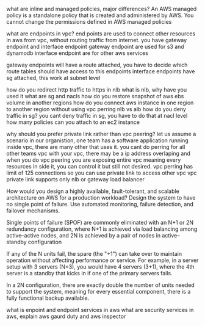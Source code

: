 what are inline and managed policies, major differences?
An AWS managed policy is a standalone policy that is created and administered by AWS.
You cannot change the permissions defined in AWS managed policies

what are endpoints in vpc?
end points are used to connect other resources in aws from vpc, without routing traffic from internet.
you have gateway endpoint and interface endpoint
gateway endpoint are used for s3 and dynamodb
interface endpoint are for other aws services

gateway endpoints will have a route attached, you have to decide which route tables should have access to this endpoints
interface endpoints have sg attached, this work at subnet level

how do you redirect http traffic to https in nlb
what is nlb, why have you used it
what are sg and nacls
how do you restore snapshot of aws ebs volume in another regions
how do you connect aws instance in one region to another region without using vpc perring 
nlb vs alb
how do you deny traffic in sg?
you cant deny traffic in sg, you have to do that at nacl level
how many policies can you attach to an ec2 instance

why should you prefer private link rather than vpc peering?
let us assume a scenario in our organistion, one team has a software application running inside vpc, there are many other that uses it.
you cant do perring for all other teams vpc with your vpc, there may be a ip address overlaping and when you do vpc peering you are exposing entire vpc meaning every resources in side it, you can control it but still not desired.
vpc perring has limit of 125 connections
so you can use private link to access other vpc 
vpc private link supports only nlb or gateway load balancer


How would you design a highly available, fault-tolerant, and scalable architecture on AWS for a production workload?
Design the system to have no single point of failure. Use automated monitoring, failure detection, and failover mechanisms.

Single points of failure (SPOF) are commonly eliminated with an N+1 or 2N redundancy configuration, where N+1 is achieved via load balancing among active–active nodes, and 2N is achieved by a pair of nodes in active–standby configuration


If any of the N units fail, the spare (the "+1") can take over to maintain operation without affecting performance or service. For example, in a server setup with 3 servers (N=3), you would have 4 servers (3+1), where the 4th server is a standby that kicks in if one of the primary servers fails.

In a 2N configuration, there are exactly double the number of units needed to support the system, meaning for every essential component, there is a fully functional backup available.


what is enpoint and endpoint services in aws
what are security services in aws, explain aws gaurd duty and aws inspector


